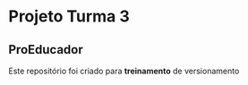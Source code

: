 # Projeto Turma 3

## ProEducador

Este repositório foi criado para **treinamento** de versionamento
